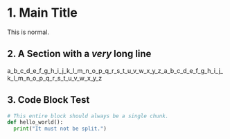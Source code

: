 # 1. Main Title
This is normal.

## 2. A Section with a *very* long line
a_b_c_d_e_f_g_h_i_j_k_l_m_n_o_p_q_r_s_t_u_v_w_x_y_z_a_b_c_d_e_f_g_h_i_j_k_l_m_n_o_p_q_r_s_t_u_v_w_x_y_z

## 3. Code Block Test
```python
# This entire block should always be a single chunk.
def hello_world():
  print("It must not be split.")